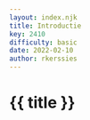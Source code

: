 ```yaml
---
layout: index.njk
title: Introductie
key: 2410
difficulty: basic
date: 2022-02-10
author: rkerssies
---
```


# {{ title }}

